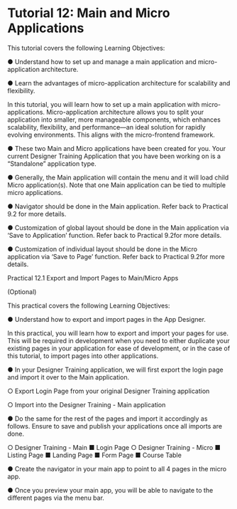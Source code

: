 # Tutorial 12: Main and Micro Applications

This tutorial covers the following Learning Objectives:

● Understand how to set up and manage a main application and micro-application 	architecture.

● Learn the advantages of micro-application architecture for scalability and flexibility.

In this tutorial, you will learn how to set up a main application with micro-applications. Micro-application architecture allows you to split your application into smaller, more manageable components, which enhances scalability, flexibility, and performance—an ideal solution for rapidly evolving environments. This aligns with the micro-frontend framework.

● These two Main and Micro applications have been created for you. Your current Designer Training Application that you have been working on is a “Standalone” application type.







● Generally, the Main application will contain the menu and it will load child Micro 	application(s). Note that one Main application can be tied to multiple micro applications.

● Navigator should be done in the Main application. Refer back to Practical 9.2 for more 	details.

● Customization of global layout should be done in the Main application via ‘Save to 	Application’ function. Refer back to Practical 9.2for more details.







● Customization of individual layout should be done in the Micro application via ‘Save to 	Page’ function. Refer back to Practical 9.2for more details.

Practical 12.1 Export and Import Pages to Main/Micro Apps

(Optional)

This practical covers the following Learning Objectives:

● Understand how to export and import pages in the App Designer.

In this practical, you will learn how to export and import your pages for use. This will be required in development when you need to either duplicate your existing pages in your application for ease of development, or in the case of this tutorial, to import pages into other applications.

● In your Designer Training application, we will first export the login page and 	import it over to the Main application.

○ Export Login Page from your original Designer Training application





○ Import into the Designer Training - Main application

● Do the same for the rest of the pages and import it accordingly as follows. Ensure to 	save and publish your applications once all imports are done.

○ Designer Training - Main 
	■ Login Page 
○ Designer Training - Micro 
	■ Listing Page 
	■ Landing Page 
	■ Form Page 
	■ Course Table





● Create the navigator in your main app to point to all 4 pages in the micro app.

● Once you preview your main app, you will be able to navigate to the different pages via 	the menu bar.







